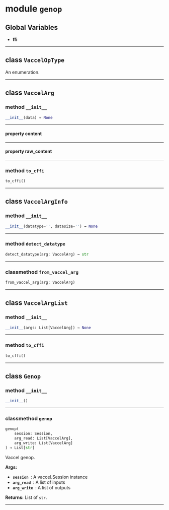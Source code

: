 <!-- markdownlint-disable -->

# module `genop`




**Global Variables**
---------------
- **ffi**


---

## class `VaccelOpType`
An enumeration. 





---

## class `VaccelArg`




### method `__init__`

```python
__init__(data) → None
```






---

#### property content





---

#### property raw_content







---

### method `to_cffi`

```python
to_cffi()
```






---

## class `VaccelArgInfo`




### method `__init__`

```python
__init__(datatype='', datasize='') → None
```








---

### method `detect_datatype`

```python
detect_datatype(arg: VaccelArg) → str
```





---

### classmethod `from_vaccel_arg`

```python
from_vaccel_arg(arg: VaccelArg)
```






---

## class `VaccelArgList`




### method `__init__`

```python
__init__(args: List[VaccelArg]) → None
```








---

### method `to_cffi`

```python
to_cffi()
```






---

## class `Genop`




### method `__init__`

```python
__init__()
```








---

### classmethod `genop`

```python
genop(
    session: Session,
    arg_read: List[VaccelArg],
    arg_write: List[VaccelArg]
) → List[str]
```

Vaccel genop. 



**Args:**
 
 - <b>`session `</b>:  A vaccel.Session instance 
 - <b>`arg_read `</b>:  A list of inputs 
 - <b>`arg_write `</b>:  A list of outputs 



**Returns:**
 List of `str`. 




---


